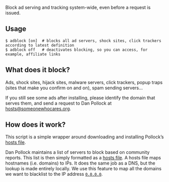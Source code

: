 Block ad serving and tracking system-wide, even before a request is issued.


Usage
-----

	$ adblock [on]	# blocks all ad servers, shock sites, click trackers according to latest definition
	$ adblock off	# deactivates blocking, so you can access, for example, affiliate links


What does it block?
-------------------

Ads, shock sites, hijack sites, malware servers, click trackers, popup traps (sites that make you confirm on and on), spam sending servers…

If you still see some ads after installing, please identify the domain that serves them, and send a request to Dan Pollock at hosts@someonewhocares.org.


How does it work?
-----------------

This script is a simple wrapper around downloading and installing Pollock’s [hosts file](http://someonewhocares.org/hosts/).

Dan Pollock maintains a list of servers to block based on community reports. This list is then simply formatted as a [hosts file](http://en.wikipedia.org/wiki/Hosts_file).
A hosts file maps hostnames (i.e. domains) to IPs. It does the same job as a DNS, but the lookup is made entirely locally.
We use this feature to map all the domains we want to blacklist to the IP address [`0.0.0.0`](http://en.wikipedia.org/wiki/0.0.0.0).
